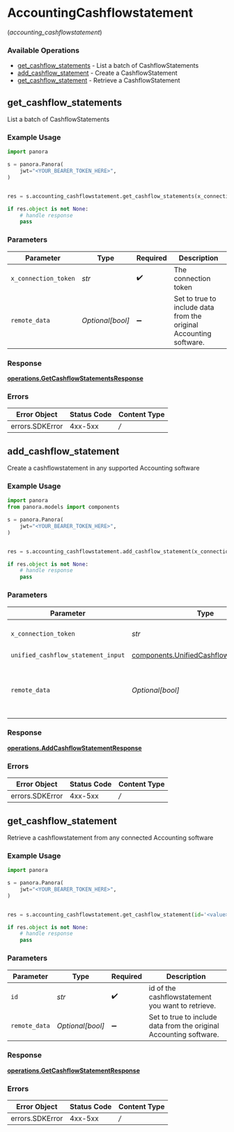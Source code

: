 # AccountingCashflowstatement
(*accounting_cashflowstatement*)

### Available Operations

* [get_cashflow_statements](#get_cashflow_statements) - List a batch of CashflowStatements
* [add_cashflow_statement](#add_cashflow_statement) - Create a CashflowStatement
* [get_cashflow_statement](#get_cashflow_statement) - Retrieve a CashflowStatement

## get_cashflow_statements

List a batch of CashflowStatements

### Example Usage

```python
import panora

s = panora.Panora(
    jwt="<YOUR_BEARER_TOKEN_HERE>",
)


res = s.accounting_cashflowstatement.get_cashflow_statements(x_connection_token='<value>', remote_data=False)

if res.object is not None:
    # handle response
    pass

```

### Parameters

| Parameter                                                          | Type                                                               | Required                                                           | Description                                                        |
| ------------------------------------------------------------------ | ------------------------------------------------------------------ | ------------------------------------------------------------------ | ------------------------------------------------------------------ |
| `x_connection_token`                                               | *str*                                                              | :heavy_check_mark:                                                 | The connection token                                               |
| `remote_data`                                                      | *Optional[bool]*                                                   | :heavy_minus_sign:                                                 | Set to true to include data from the original Accounting software. |


### Response

**[operations.GetCashflowStatementsResponse](../../models/operations/getcashflowstatementsresponse.md)**
### Errors

| Error Object    | Status Code     | Content Type    |
| --------------- | --------------- | --------------- |
| errors.SDKError | 4xx-5xx         | */*             |

## add_cashflow_statement

Create a cashflowstatement in any supported Accounting software

### Example Usage

```python
import panora
from panora.models import components

s = panora.Panora(
    jwt="<YOUR_BEARER_TOKEN_HERE>",
)


res = s.accounting_cashflowstatement.add_cashflow_statement(x_connection_token='<value>', unified_cashflow_statement_input=components.UnifiedCashflowStatementInput(), remote_data=False)

if res.object is not None:
    # handle response
    pass

```

### Parameters

| Parameter                                                                                            | Type                                                                                                 | Required                                                                                             | Description                                                                                          |
| ---------------------------------------------------------------------------------------------------- | ---------------------------------------------------------------------------------------------------- | ---------------------------------------------------------------------------------------------------- | ---------------------------------------------------------------------------------------------------- |
| `x_connection_token`                                                                                 | *str*                                                                                                | :heavy_check_mark:                                                                                   | The connection token                                                                                 |
| `unified_cashflow_statement_input`                                                                   | [components.UnifiedCashflowStatementInput](../../models/components/unifiedcashflowstatementinput.md) | :heavy_check_mark:                                                                                   | N/A                                                                                                  |
| `remote_data`                                                                                        | *Optional[bool]*                                                                                     | :heavy_minus_sign:                                                                                   | Set to true to include data from the original Accounting software.                                   |


### Response

**[operations.AddCashflowStatementResponse](../../models/operations/addcashflowstatementresponse.md)**
### Errors

| Error Object    | Status Code     | Content Type    |
| --------------- | --------------- | --------------- |
| errors.SDKError | 4xx-5xx         | */*             |

## get_cashflow_statement

Retrieve a cashflowstatement from any connected Accounting software

### Example Usage

```python
import panora

s = panora.Panora(
    jwt="<YOUR_BEARER_TOKEN_HERE>",
)


res = s.accounting_cashflowstatement.get_cashflow_statement(id='<value>', remote_data=False)

if res.object is not None:
    # handle response
    pass

```

### Parameters

| Parameter                                                          | Type                                                               | Required                                                           | Description                                                        |
| ------------------------------------------------------------------ | ------------------------------------------------------------------ | ------------------------------------------------------------------ | ------------------------------------------------------------------ |
| `id`                                                               | *str*                                                              | :heavy_check_mark:                                                 | id of the cashflowstatement you want to retrieve.                  |
| `remote_data`                                                      | *Optional[bool]*                                                   | :heavy_minus_sign:                                                 | Set to true to include data from the original Accounting software. |


### Response

**[operations.GetCashflowStatementResponse](../../models/operations/getcashflowstatementresponse.md)**
### Errors

| Error Object    | Status Code     | Content Type    |
| --------------- | --------------- | --------------- |
| errors.SDKError | 4xx-5xx         | */*             |
